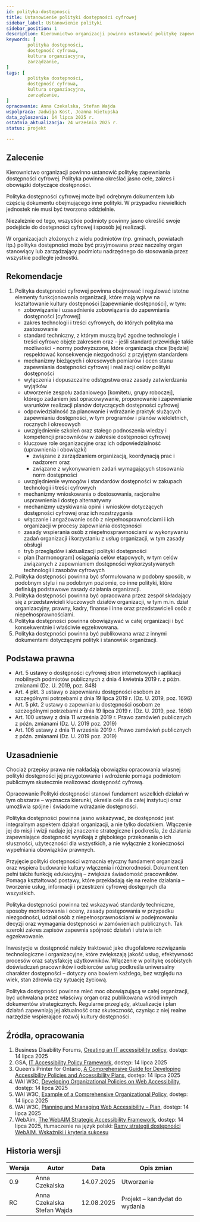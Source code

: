 ```yaml
---
id: polityka-dostepnosci
title: Ustanowienie polityki dostępności cyfrowej
sidebar_label: Ustanowienie polityki
sidebar_position: 1
description: Kierownictwo organizacji powinno ustanowić politykę zapewniania dostępności cyfrowej
keywords: [
        polityka dostępności,
        dostępność cyfrowa,
        kultura organziacyjna,
		zarządzanie,
]
tags: [
        polityka dostępności,
        dostępność cyfrowa,
        kultura organziacyjna,
		zarządzanie,
]
opracowanie: Anna Czekalska, Stefan Wajda 
wspolpraca: Jadwiga Kost, Joanna Nietupska  
data_zgloszenia: 14 lipca 2025 r.
ostatnia_aktualizacja: 24 września 2025 r.
status: projekt

---
```



## Zalecenie

Kierownictwo organizacji powinno ustanowić politykę zapewniania dostępności cyfrowej. Polityka powinna określać jasno cele, zakres i obowiązki dotyczące dostępności.

Polityka dostępności cyfrowej może być odrębnym dokumentem lub częścią dokumentu obejmującego inne polityki. W przypadku niewielkich jednostek nie musi być tworzona oddzielnie.

Niezależnie od tego, wszystkie podmioty powinny jasno określić swoje podejście do dostępności cyfrowej i sposób jej realizacji.

W organizacjach złożonych z wielu podmiotów (np. gminach, powiatach itp.) polityka dostępności może być przyjmowana przez naczelny organ stanowiący lub zarządzający podmiotu nadrzędnego do stosowania przez wszystkie podległe jednostki.

## Rekomendacje

1. Polityka dostępności cyfrowej powinna obejmować i regulować istotne elementy funkcjonowania organizacji, które mają wpływ na kształtowanie kultury dostępności \[zapewnianie dostępności\], w tym:
    - zobowiązanie i uzasadnienie zobowiązania do zapewniania dostępności \[cyfrowej\]
    - zakres technologii i treści cyfrowych, do których polityka ma zastosowanie
    - standard techniczny, z którym muszą być zgodne technologie i treści cyfrowe objęte zakresem oraz – jeśli standard przewiduje takie możliwości - normy podwyższone, które organizacja chce \[będzie\] respektować konsekwencje niezgodności z przyjętym standardem
    - mechanizmy bieżących i okresowych pomiarów i ocen stanu zapewniania dostępności cyfrowej i realizacji celów polityki dostępności
    - wyłączenia i dopuszczalne odstępstwa oraz zasady zatwierdzania wyjątków
    - utworzenie zespołu zadaniowego \[komitetu, grupy roboczej\], którego zadaniem jest opracowywanie, proponowanie i zapewnianie warunków realizacji planów dotyczących dostępności cyfrowej
    - odpowiedzialność za planowanie i wdrażanie praktyk służących zapewnianiu dostępności, w tym programów i planów wieloletnich, rocznych i okresowych
    - uwzględnienie szkoleń oraz stałego podnoszenia wiedzy i kompetencji pracowników w zakresie dostępności cyfrowej
    - kluczowe role organizacyjne oraz ich odpowiedzialność (uprawnienia i obowiązki)
        - związane z zarządzaniem organizacją, koordynacją prac i nadzorem oraz
        - związane z wykonywaniem zadań wymagających stosowania norm dostępności
    - uwzględnienie wymogów i standardów dostępności w zakupach technologii i treści cyfrowych
    - mechanizmy wnioskowania o dostosowania, racjonalne usprawnienia i dostęp alternatywny
    - mechanizmy uzyskiwania opinii i wniosków dotyczących dostępności cyfrowej oraz ich rozstrzygania
    - włączanie i angażowanie osób z niepełnosprawnościami i ich organizacji w procesy zapewniania dostępności
    - zasady wspierania osób z niepełnosprawnościami w wykonywaniu zadań organizacji i korzystaniu z usług organizacji, w tym zasady obsługi
    - tryb przeglądów i aktualizacji polityki dostępności
    - plan \[harmonogram\] osiągania celów etapowych, w tym celów związanych z zapewnianiem dostępności wykorzystywanych technologii i zasobów cyfrowych
2. Polityka dostępności powinna być sformułowana w podobny sposób, w podobnym stylu i na podobnym poziomie, co inne polityki, które definiują podstawowe zasady działania organizacji.
3. Polityka dostępności powinna być opracowana przez zespół składający się z przedstawicieli kluczowych działów organizacji, w tym m.in. dział organizacyjny, prawny, kadry, finanse i inne oraz przedstawicieli osób z niepełnosprawnościami.
4. Polityka dostępności powinna obowiązywać w całej organizacji i być konsekwentnie i właściwie egzekwowana.
5. Polityka dostępności powinna być publikowana wraz z innymi dokumentami dotyczącymi polityk i stanowisk organizacji.

## Podstawa prawna

- Art. 5 ustawy o dostępności cyfrowej stron internetowych i aplikacji mobilnych podmiotów publicznych z dnia 4 kwietnia 2019 r. z późn. zmianami (Dz. U. 2019, poz. 848)
- Art. 4 pkt. 3 ustawy o zapewnianiu dostępności osobom ze szczególnymi potrzebami z dnia 19 lipca 2019 r. (Dz. U. 2019, poz. 1696)
- Art. 5 pkt. 2 ustawy o zapewnianiu dostępności osobom ze szczególnymi potrzebami z dnia 19 lipca 2019 r. (Dz. U. 2019, poz. 1696)
- Art. 100 ustawy z dnia 11 września 2019 r. Prawo zamówień publicznych z późn. zmianami (Dz. U. 2019 poz. 2019)
- Art. 106 ustawy z dnia 11 września 2019 r. Prawo zamówień publicznych z późn. zmianami (Dz. U. 2019 poz. 2019)

## Uzasadnienie

Chociaż przepisy prawa nie nakładają obowiązku opracowania własnej polityki dostępności jej przygotowanie i wdrożenie pomaga podmiotom publicznym skutecznie realizować dostępność cyfrową.

Opracowanie Polityki dostępności stanowi fundament wszelkich działań w tym obszarze – wyznacza kierunki, określa cele dla całej instytucji oraz umożliwia spójne i świadome wdrażanie dostępności.

Polityka dostępności powinna jasno wskazywać, że dostępność jest integralnym aspektem działań organizacji, a nie tylko dodatkiem. Włączenie jej do misji i wizji nadaje jej znaczenie strategiczne i podkreśla, że działania zapewniające dostępność wynikają z głębokiego przekonania o ich słuszności, użyteczności dla wszystkich, a nie wyłącznie z konieczności wypełniania obowiązków prawnych.

Przyjęcie polityki dostępności wzmacnia etyczny fundament organizacji oraz wspiera budowanie kultury włączenia i różnorodności. Dokument ten pełni także funkcję edukacyjną – zwiększa świadomość pracowników. Pomaga kształtować postawy, które przekładają się na realne działania – tworzenie usług, informacji i przestrzeni cyfrowej dostępnych dla wszystkich.

Polityka dostępności powinna też wskazywać standardy techniczne, sposoby monitorowania i oceny, zasady postępowania w przypadku niezgodności, udział osób z niepełnosprawnościami w podejmowaniu decyzji oraz wymagania dostępności w zamówieniach publicznych. Tak szeroki zakres zapisów zapewnia spójność działań i ułatwia ich egzekwowanie.

Inwestycje w dostępność należy traktować jako długofalowe rozwiązania technologiczne i organizacyjne, które zwiększają jakość usług, efektywność procesów oraz satysfakcję użytkowników. Włączenie w politykę osobistych doświadczeń pracowników i odbiorców usług podkreśla uniwersalny charakter dostępności – dotyczy ona bowiem każdego, bez względu na wiek, stan zdrowia czy sytuację życiową.

Polityka dostępności powinna mieć moc obowiązującą w całej organizacji, być uchwalana przez właściwy organ oraz publikowana wśród innych dokumentów strategicznych. Regularne przeglądy, aktualizacje i plan działań zapewniają jej aktualność oraz skuteczność, czyniąc z niej realne narzędzie wspierające rozwój kultury dostępności.

## Źródła, opracowania

1. Business Disability Forums, [Creating an IT accessibility policy](https://businessdisabilityforum.org.uk/resource/technology-toolkit/creating-it-a11y-policy/), dostęp: 14 lipca 2025
2. GSA, [IT Accessibility Policy Framework](https://www.section508.gov/manage/policy-framework/introduction/), dostęp: 14 lipca 2025
3. Queen’s Printer for Ontario, [A Comprehensive Guide for Developing Accessibility Policies and Accessibility Plans](https://dr6j45jk9xcmk.cloudfront.net/documents/4612/accessibility-policies-and-plans-final-2012-12.pdf), dostęp: 14 lipca 2025
4. WAI W3C, [Developing Organizational Policies on Web Accessibility](https://www.w3.org/WAI/planning/org-policies/), dostęp: 14 lipca 2025
5. WAI W3C, [Example of a Comprehensive Organizational Policy](https://www.w3.org/WAI/planning/org-policies/example/), dostęp: 14 lipca 2025
6. WAI W3C, [Planning and Managing Web Accessibility – Plan](https://www.w3.org/WAI/planning-and-managing/plan/), dostęp: 14 lipca 2025
7. WebAim, [The WebAIM Strategic Accessibility Framework](https://webaim.org/articles/strategicframework/), dostęp: 14 lipca 2025, tłumaczenie na język polski: [Ramy strategii dostępności WebAIM. Wskaźniki i kryteria sukcesu](https://lepszyweb.pl/blog2/ramy-strategii-dostepnosci-webaim)


## Historia wersji

| **Wersja** | **Autor** | **Data** | **Opis zmian** |
| --- | --- | --- | --- |
| 0.9 | Anna Czekalska  | 14.07.2025 | Utworzenie |
| RC  | Anna Czekalska  <br/>Stefan Wajda | 12.08.2025 | Projekt – kandydat do wydania |


